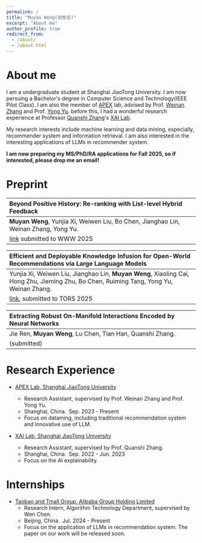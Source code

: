 ```yaml
---
permalink: /
title: "Muyan Weng(翁牧言)"
excerpt: "About me"
author_profile: true
redirect_from: 
  - /about/
  - /about.html
---
```


About me
======
I am a undergraduate student at Shanghai JiaoTong University. I am now persuing a Bachelor's degree in Computer Science and Technology(IEEE Pilot Class). I am also the member of [APEX](https://apex.sjtu.edu.cn/) lab, advised by Prof. [Weinan Zhang](https://wnzhang.net/) and Prof. [Yong Yu](https://apex.sjtu.edu.cn/members/yyu). before this, I had a wonderful research experience at Professor [Quanshi Zhang](http://qszhang.com/)'s [XAI Lab](https://sjtu-xai-lab.github.io/).

My research interests include machine learning and data mining, especially, recommender system and information retrieval. I am also interested in the interesting applications of LLMs in recommender system.

**I am now preparing my MS/PhD/RA applications for Fall 2025, so if interested, please drop me an email!**

Preprint
=====


| **Beyond Positive History: Re-ranking with List-level Hybrid Feedback** |
| :------ |  
| **Muyan Weng**, Yunjia Xi, Weiwen Liu, Bo Chen, Jianghao Lin, Weinan Zhang, Yong Yu. |  
| [link](https://arxiv.org/abs/2410.20778) submitted to WWW 2025|

| **Efficient and Deployable Knowledge Infusion for Open-World Recommendations via Large Language Models** |
| :------ |  
| Yunjia Xi, Weiwen Liu, Jianghao Lin, **Muyan Weng**, Xiaoling Cai, Hong Zhu, Jieming Zhu, Bo Chen, Ruiming Tang, Yong Yu, Weinan Zhang. |
| [link](https://arxiv.org/abs/2408.10520), submitted to TORS 2025|

| **Extracting Robust On-Manifold Interactions Encoded by Neural Networks** |
| :------ |  
| Jie Ren, **Muyan Weng**, Lu Chen, Tian Han, Quanshi Zhang. |  
| (submitted)|






Research Experience
======
- [APEX Lab, Shanghai JiaoTong University](https://apex.sjtu.edu.cn/)
  - Research Assistant, supervised by Prof. Weinan Zhang and Prof. Yong Yu.
  - Shanghai, China.&ensp;Sep. 2023 - Present
  - Focus on dataming, including traditional recommendation system and Innovative use of LLM.

- [XAI Lab, Shanghai JiaoTong University](https://sjtu-xai-lab.github.io/)
  - Research Assistant, supervised by Prof. Quanshi Zhang.
  - Shanghai, China.&ensp;Sep. 2022 - Jun. 2023
  - Focus on the AI explainability.



Internships
======
- [Taobao and Tmall Group, Alibaba Group Holding Limited](https://ali-home.alibaba.com/about-alibaba)
  -  Research Intern, Algorithm Technology Department, supervised by Wen Chen.
  - Beijing, China.&ensp;Jul. 2024 - Present
  - Focus on the application of LLMs in recommendation system. The paper on our work will be released soon.

<!-- <script type="text/javascript" id="clstr_globe" src="//clustrmaps.com/globe.js?d=07OpAnqFcfc2gqd-0zGPmSaBGWBTZs4_v8qZKDxrf8A"></script> -->

<!-- <div style="transform: scale(0.5); transform-origin: top left;">
    <script type="text/javascript" id="clstr_globe" src="//clustrmaps.com/globe.js?d=07OpAnqFcfc2gqd-0zGPmSaBGWBTZs4_v8qZKDxrf8A"></script>
</div> -->

<br/>
<br/>
<br/>
<br/>
<br/>
<br/>
<br/>
<br/>
<br/>
<br/>





<div style="transform: scale(0.3); transform-origin: top center; text-align: center; margin: 0 auto;">
    <script type="text/javascript" id="clstr_globe" src="//clustrmaps.com/globe.js?d=07OpAnqFcfc2gqd-0zGPmSaBGWBTZs4_v8qZKDxrf8A"></script>
</div>
